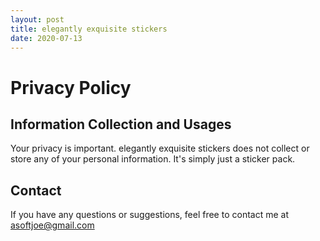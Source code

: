 ```yaml
---
layout: post
title: elegantly exquisite stickers
date: 2020-07-13
---
```


<h1> Privacy Policy </h1>



<h2> Information Collection and Usages </h2>

Your privacy is important.
elegantly exquisite stickers does not collect or store any of your personal information. It's simply just a sticker pack.



<h2> Contact </h2>

If you have any questions or suggestions, feel free to contact me at asoftjoe@gmail.com
